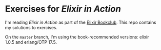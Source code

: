 # Exercises for *Elixir in Action*

I'm reading *Elixir in Action* as part of the [Elixir Bookclub]. This repo
contains my solutions to exercises.

On the `master` branch, I'm using the book-recommended versions: elixir 1.0.5
and erlang/OTP 17.5.

[Elixir Bookclub]: https://github.com/nhessler/elixir_book_club
